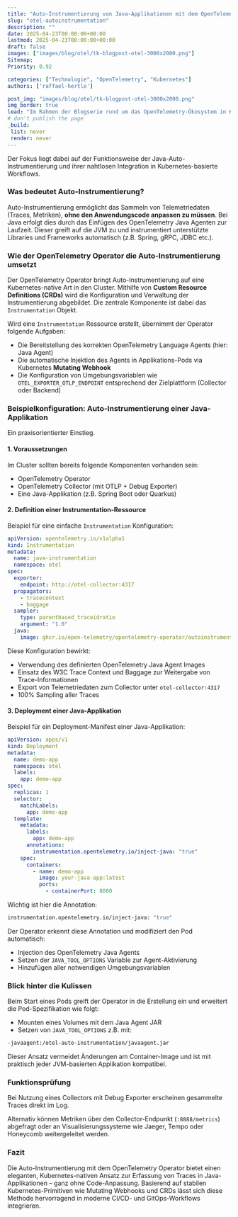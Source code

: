 ```yaml
---
title: "Auto-Instrumentierung von Java-Applikationen mit dem OpenTelemetry Operator in Kubernetes"
slug: "otel-autoinstrumentation"
description: ""
date: 2025-04-23T00:00:00+00:00
lastmod: 2025-04-23T00:00:00+00:00
draft: false
images: ["images/blog/otel/tk-blogpost-otel-3000x2000.png"]
Sitemap:
Priority: 0.92

categories: ["Technologie", "OpenTelemetry", "Kubernetes"]
authors: ['raffael-hertle']

post_img: "images/blog/otel/tk-blogpost-otel-3000x2000.png"
img_border: true
lead: "Im Rahmen der Blogserie rund um das OpenTelemetry-Ökosystem in Kubernetes-nativen Umgebungen wird in diesem Beitrag ein besonders hilfreiches Feature unter die Lupe genommen: die Auto-Instrumentierung von Java-Applikationen mittels des OpenTelemetry Operators."
# don't publish the page
_build:
 list: never
 render: never
---
```


Der Fokus liegt dabei auf der Funktionsweise der Java-Auto-Instrumentierung und ihrer nahtlosen Integration in Kubernetes-basierte Workflows.

### Was bedeutet Auto-Instrumentierung?

Auto-Instrumentierung ermöglicht das Sammeln von Telemetriedaten (Traces, Metriken), **ohne den Anwendungscode anpassen zu müssen**. Bei Java erfolgt dies durch das Einfügen des OpenTelemetry Java Agenten zur Laufzeit. Dieser greift auf die JVM zu und instrumentiert unterstützte Libraries und Frameworks automatisch (z.B. Spring, gRPC, JDBC etc.).

### Wie der OpenTelemetry Operator die Auto-Instrumentierung umsetzt

Der OpenTelemetry Operator bringt Auto-Instrumentierung auf eine Kubernetes-native Art in den Cluster. Mithilfe von **Custom Resource Definitions (CRDs)** wird die Konfiguration und Verwaltung der Instrumentierung abgebildet. Die zentrale Komponente ist dabei das `Instrumentation` Objekt.

Wird eine `Instrumentation` Ressource erstellt, übernimmt der Operator folgende Aufgaben:

* Die Bereitstellung des korrekten OpenTelemetry Language Agents (hier: Java Agent)
* Die automatische Injektion des Agents in Applikations-Pods via Kubernetes **Mutating Webhook**
* Die Konfiguration von Umgebungsvariablen wie `OTEL_EXPORTER_OTLP_ENDPOINT` entsprechend der Zielplattform (Collector oder Backend)

### Beispielkonfiguration: Auto-Instrumentierung einer Java-Applikation

Ein praxisorientierter Einstieg.

#### 1. Voraussetzungen

Im Cluster sollten bereits folgende Komponenten vorhanden sein:

* OpenTelemetry Operator
* OpenTelemetry Collector (mit OTLP + Debug Exporter)
* Eine Java-Applikation (z.B. Spring Boot oder Quarkus)

#### 2. Definition einer Instrumentation-Ressource

Beispiel für eine einfache `Instrumentation` Konfiguration:

```yaml
apiVersion: opentelemetry.io/v1alpha1
kind: Instrumentation
metadata:
  name: java-instrumentation
  namespace: otel
spec:
  exporter:
    endpoint: http://otel-collector:4317
  propagators:
    - tracecontext
    - baggage
  sampler:
    type: parentbased_traceidratio
    argument: "1.0"
  java:
    image: ghcr.io/open-telemetry/opentelemetry-operator/autoinstrumentation-java:latest
```

Diese Konfiguration bewirkt:

* Verwendung des definierten OpenTelemetry Java Agent Images
* Einsatz des W3C Trace Context und Baggage zur Weitergabe von Trace-Informationen
* Export von Telemetriedaten zum Collector unter `otel-collector:4317`
* 100% Sampling aller Traces

#### 3. Deployment einer Java-Applikation

Beispiel für ein Deployment-Manifest einer Java-Applikation:

```yaml
apiVersion: apps/v1
kind: Deployment
metadata:
  name: demo-app
  namespace: otel
  labels:
    app: demo-app
spec:
  replicas: 1
  selector:
    matchLabels:
      app: demo-app
  template:
    metadata:
      labels:
        app: demo-app
      annotations:
        instrumentation.opentelemetry.io/inject-java: "true"
    spec:
      containers:
        - name: demo-app
          image: your-java-app:latest
          ports:
            - containerPort: 8080
```

Wichtig ist hier die Annotation:

```sh
instrumentation.opentelemetry.io/inject-java: "true"
```

Der Operator erkennt diese Annotation und modifiziert den Pod automatisch:

* Injection des OpenTelemetry Java Agents
* Setzen der `JAVA_TOOL_OPTIONS` Variable zur Agent-Aktivierung
* Hinzufügen aller notwendigen Umgebungsvariablen

### Blick hinter die Kulissen

Beim Start eines Pods greift der Operator in die Erstellung ein und erweitert die Pod-Spezifikation wie folgt:

* Mounten eines Volumes mit dem Java Agent JAR
* Setzen von `JAVA_TOOL_OPTIONS` z.B. mit:

```sh
-javaagent:/otel-auto-instrumentation/javaagent.jar
```

Dieser Ansatz vermeidet Änderungen am Container-Image und ist mit praktisch jeder JVM-basierten Applikation kompatibel.

### Funktionsprüfung

Bei Nutzung eines Collectors mit Debug Exporter erscheinen gesammelte Traces direkt im Log.

Alternativ können Metriken über den Collector-Endpunkt (`:8888/metrics`) abgefragt oder an Visualisierungssysteme wie Jaeger, Tempo oder Honeycomb weitergeleitet werden.

### Fazit

Die Auto-Instrumentierung mit dem OpenTelemetry Operator bietet einen eleganten, Kubernetes-nativen Ansatz zur Erfassung von Traces in Java-Applikationen – ganz ohne Code-Anpassung. Basierend auf stabilen Kubernetes-Primitiven wie Mutating Webhooks und CRDs lässt sich diese Methode hervorragend in moderne CI/CD- und GitOps-Workflows integrieren.
